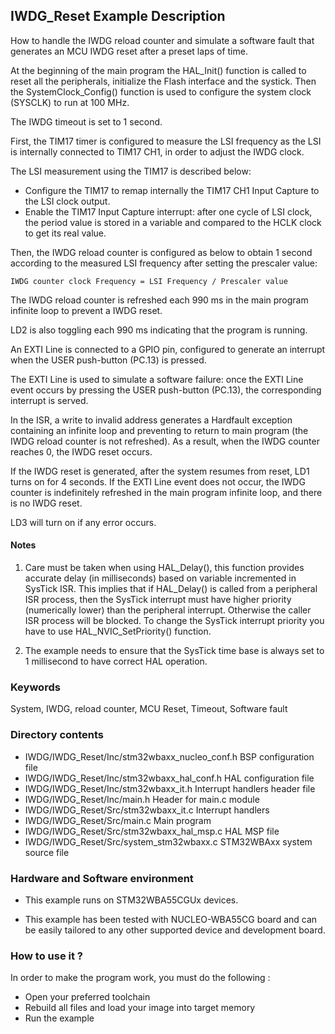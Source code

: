 ## <b>IWDG_Reset Example Description</b>

How to handle the IWDG reload counter and simulate a software fault that generates
an MCU IWDG reset after a preset laps of time.

At the beginning of the main program the HAL_Init() function is called to reset
all the peripherals, initialize the Flash interface and the systick.
Then the SystemClock_Config() function is used to configure the system
clock (SYSCLK) to run at 100 MHz.

The IWDG timeout is set to 1 second.

First, the TIM17 timer is configured to measure the LSI frequency as the
LSI is internally connected to TIM17 CH1, in order to adjust the IWDG clock.

The LSI measurement using the TIM17 is described below:

  - Configure the TIM17 to remap internally the TIM17 CH1 Input Capture to the LSI
    clock output.
  - Enable the TIM17 Input Capture interrupt: after one cycle of LSI clock, the
    period value is stored in a variable and compared to the HCLK clock to get
    its real value.

Then, the IWDG reload counter is configured as below to obtain 1 second according
to the measured LSI frequency after setting the prescaler value:

    IWDG counter clock Frequency = LSI Frequency / Prescaler value

The IWDG reload counter is refreshed each 990 ms in the main program infinite
loop to prevent a IWDG reset.

LD2 is also toggling each 990 ms indicating that the program is running.

An EXTI Line is connected to a GPIO pin, configured to generate an interrupt
when the USER push-button (PC.13) is pressed.

The EXTI Line is used to simulate a software failure: once the EXTI Line event
occurs by pressing the USER push-button (PC.13), the corresponding interrupt is served.

In the ISR, a write to invalid address generates a Hardfault exception
containing an infinite loop and preventing to return to main program (the IWDG
reload counter is not refreshed).
As a result, when the IWDG counter reaches 0, the IWDG reset occurs.

If the IWDG reset is generated, after the system resumes from reset, LD1 turns on for 4 seconds.
If the EXTI Line event does not occur, the IWDG counter is indefinitely refreshed in the main
program infinite loop, and there is no IWDG reset.

LD3 will turn on if any error occurs.

#### <b>Notes</b>

 1. Care must be taken when using HAL_Delay(), this function provides accurate
    delay (in milliseconds) based on variable incremented in SysTick ISR. This
    implies that if HAL_Delay() is called from a peripheral ISR process, then
    the SysTick interrupt must have higher priority (numerically lower)
    than the peripheral interrupt. Otherwise the caller ISR process will be blocked.
    To change the SysTick interrupt priority you have to use HAL_NVIC_SetPriority() function.

 2. The example needs to ensure that the SysTick time base is always set to 1 millisecond
    to have correct HAL operation.

### <b>Keywords</b>

System, IWDG, reload counter, MCU Reset, Timeout, Software fault

### <b>Directory contents</b>

  - IWDG/IWDG_Reset/Inc/stm32wbaxx_nucleo_conf.h     BSP configuration file
  - IWDG/IWDG_Reset/Inc/stm32wbaxx_hal_conf.h    HAL configuration file
  - IWDG/IWDG_Reset/Inc/stm32wbaxx_it.h          Interrupt handlers header file
  - IWDG/IWDG_Reset/Inc/main.h                  Header for main.c module
  - IWDG/IWDG_Reset/Src/stm32wbaxx_it.c          Interrupt handlers
  - IWDG/IWDG_Reset/Src/main.c                  Main program
  - IWDG/IWDG_Reset/Src/stm32wbaxx_hal_msp.c     HAL MSP file
  - IWDG/IWDG_Reset/Src/system_stm32wbaxx.c      STM32WBAxx system source file


### <b>Hardware and Software environment</b>

  - This example runs on STM32WBA55CGUx devices.

  - This example has been tested with NUCLEO-WBA55CG board and can be
    easily tailored to any other supported device and development board.


### <b>How to use it ?</b>

In order to make the program work, you must do the following :

 - Open your preferred toolchain
 - Rebuild all files and load your image into target memory
 - Run the example

